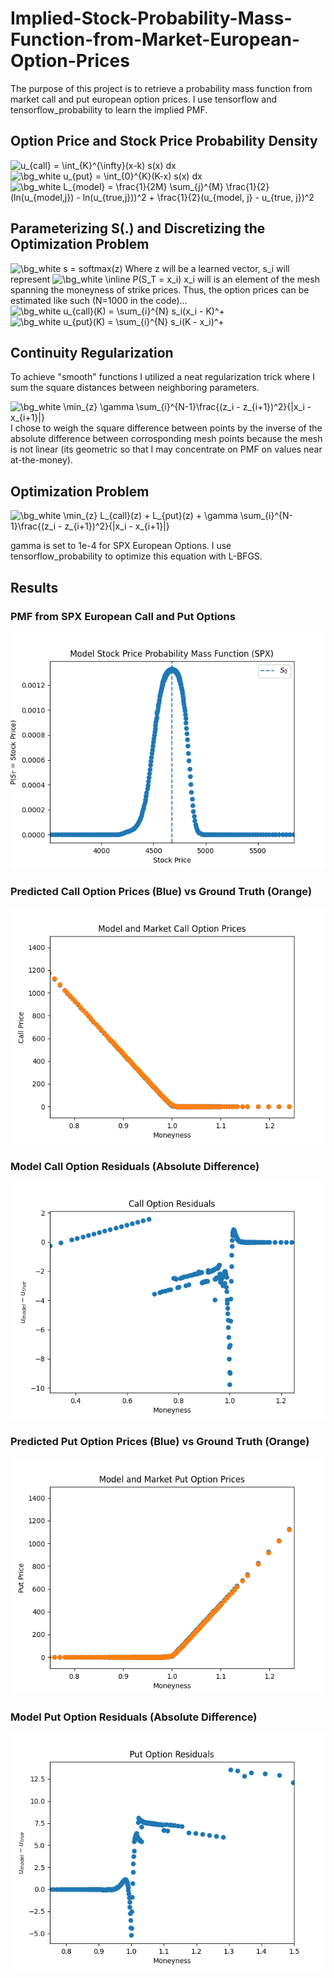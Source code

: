 # Implied-Stock-Probability-Mass-Function-from-Market-European-Option-Prices
The purpose of this project is to retrieve a probability mass function from market call and put european option prices.  I use tensorflow and tensorflow_probability to learn the implied PMF.

## Option Price and Stock Price Probability Density
<img src="https://latex.codecogs.com/png.image?\bg_white&space;u_{call}(K)&space;=&space;\int_{K}^{\infty}(x-K)&space;s(x)&space;dx&space;" title="u_{call} = \int_{K}^{\infty}(x-k) s(x) dx " />
<img src="https://latex.codecogs.com/png.image?\dpi{110}&space;\bg_white&space;u_{put}(K)&space;=&space;\int_{0}^{K}(K-x)&space;s(x)&space;dx&space;" title="\bg_white u_{put} = \int_{0}^{K}(K-x) s(x) dx " />
<img src="https://latex.codecogs.com/png.image?\dpi{110}&space;\bg_white&space;L_{model}&space;=&space;\frac{1}{2M}&space;\sum_{j}^{M}&space;\frac{1}{2}(ln(u_{model,j})&space;-&space;ln(u_{true,j}))^2&space;&plus;&space;\frac{1}{2}(u_{model,&space;j}&space;-&space;u_{true,&space;j})^2" title="\bg_white L_{model} = \frac{1}{2M} \sum_{j}^{M} \frac{1}{2}(ln(u_{model,j}) - ln(u_{true,j}))^2 + \frac{1}{2}(u_{model, j} - u_{true, j})^2" />

## Parameterizing S(.) and Discretizing the Optimization Problem
<img src="https://latex.codecogs.com/png.image?\dpi{110}&space;\bg_white&space;s&space;=&space;softmax(z)" title="\bg_white s = softmax(z)" />
Where z will be a learned vector, s_i will represent <img src="https://latex.codecogs.com/png.image?\dpi{110}&space;\bg_white&space;\inline&space;P(S_T&space;=&space;x_i)" title="\bg_white \inline P(S_T = x_i)" /> x_i will is an element of the mesh spanning the moneyness of strike prices. Thus, the option prices can be estimated like such (N=1000 in the code)...
<img src="https://latex.codecogs.com/png.image?\dpi{110}&space;\bg_white&space;u_{call}(K)&space;=&space;\sum_{i}^{N}&space;s_i(x_i&space;-&space;K)^&plus;&space;" title="\bg_white u_{call}(K) = \sum_{i}^{N} s_i(x_i - K)^+ " />
<img src="https://latex.codecogs.com/png.image?\dpi{110}&space;\bg_white&space;u_{put}(K)&space;=&space;\sum_{i}^{N}&space;s_i(K&space;-&space;x_i)^&plus;&space;" title="\bg_white u_{put}(K) = \sum_{i}^{N} s_i(K - x_i)^+ " />

## Continuity Regularization
To achieve "smooth" functions I utilized a neat regularization trick where I sum the square distances between neighboring parameters.

<img src="https://latex.codecogs.com/png.image?\dpi{110}&space;\bg_white&space;\min_{z}&space;\gamma&space;\sum_{i}^{N-1}\frac{(z_i&space;-&space;z_{i&plus;1})^2}{|x_i&space;-&space;x_{i&plus;1}|}" title="\bg_white \min_{z} \gamma \sum_{i}^{N-1}\frac{(z_i - z_{i+1})^2}{|x_i - x_{i+1}|}" />
I chose to weigh the square difference between points by the inverse of the absolute difference between corrosponding mesh points because the mesh is not linear (its geometric so that I may concentrate on PMF on values near at-the-money).

## Optimization Problem
<img src="https://latex.codecogs.com/png.image?\dpi{110}&space;\bg_white&space;\min_{z}&space;L_{call}(z)&space;&plus;&space;L_{put}(z)&space;&plus;&space;\gamma&space;\sum_{i}^{N-1}\frac{(z_i&space;-&space;z_{i&plus;1})^2}{|x_i&space;-&space;x_{i&plus;1}|}" title="\bg_white \min_{z} L_{call}(z) + L_{put}(z) + \gamma \sum_{i}^{N-1}\frac{(z_i - z_{i+1})^2}{|x_i - x_{i+1}|}" />

gamma is set to 1e-4 for SPX European Options. I use tensorflow_probability to optimize this equation with L-BFGS.

## Results
### PMF from SPX European Call and Put Options
![alt text](https://github.com/PhilipFelizarta/Implied-Stock-Probability-Mass-Function-from-Market-European-Option-Prices/blob/main/figures/PMF.png?raw=true)

### Predicted Call Option Prices (Blue) vs Ground Truth (Orange)
![alt text](https://github.com/PhilipFelizarta/Implied-Stock-Probability-Mass-Function-from-Market-European-Option-Prices/blob/main/figures/ModelCall.png?raw=true)

### Model Call Option Residuals (Absolute Difference)
![alt text](https://github.com/PhilipFelizarta/Implied-Stock-Probability-Mass-Function-from-Market-European-Option-Prices/blob/main/figures/CallResiduals.png?raw=true)

### Predicted Put Option Prices (Blue) vs Ground Truth (Orange)
![alt text](https://github.com/PhilipFelizarta/Implied-Stock-Probability-Mass-Function-from-Market-European-Option-Prices/blob/main/figures/ModelPut.png?raw=true)

### Model Put Option Residuals (Absolute Difference)
![alt text](https://github.com/PhilipFelizarta/Implied-Stock-Probability-Mass-Function-from-Market-European-Option-Prices/blob/main/figures/PutResiduals.png?raw=true)
